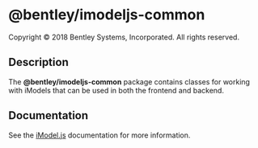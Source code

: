 # @bentley/imodeljs-common

Copyright © 2018 Bentley Systems, Incorporated. All rights reserved.

## Description

The __@bentley/imodeljs-common__ package contains classes for working with iModels that can be used in both the frontend and backend.

## Documentation

See the [iModel.js](https://www.imodeljs.org) documentation for more information.
